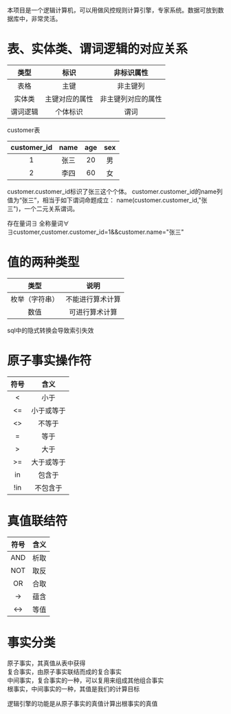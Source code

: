 本项目是一个逻辑计算机，可以用做风控规则计算引擎，专家系统。数据可放到数据库中，非常灵活。

# 表、实体类、谓词逻辑的对应关系

|类型      | 标识        | 非标识属性  |
|:-------:|:----------:|:-------------:|
|表格      |主键         | 非主键列 |
|实体类    |主键对应的属性| 非主键列对应的属性  |
|谓词逻辑  | 个体标识     |   谓词 |
    
customer表 

|customer_id      | name     | age  |  sex  |
|:---------------:|:-----:|:------:|:------:|
|1                |张三     | 20   |男   |
|2                |李四      | 60  |女   |

customer.customer_id标识了张三这个个体。
customer.customer_id的name列值为“张三”，相当于如下谓词命题成立：
name(customer.customer_id,"张三")，一个二元关系谓词。

存在量词∃
全称量词∀
∃customer,customer.customer_id=1&&customer.name="张三"

# 值的两种类型

|类型      | 说明     | 
|:--------:|:-----:|
|枚举（字符串） |不能进行算术计算     | 
|数值          |可进行算术计算      | 

sql中的隐式转换会导致索引失效

# 原子事实操作符

|符号      | 含义     | 
|:--------:|:-----:|
|<         |小于     | 
|<=          |小于或等于      | 
|<>          |不等于      | 
|=          |等于      | 
|>         |大于      | 
|>=         |大于或等于  | 
|in          |包含于   | 
|!in          |不包含于   | 

# 真值联结符
|符号      | 含义     | 
|:--------:|:-----:|
|AND         |析取     | 
|NOT          |取反      | 
|OR          |合取      | 
|→       |蕴含      | 
|↔        |等值      | 



# 事实分类

原子事实，其真值从表中获得  
复合事实，由原子事实联结而成的复合事实  
中间事实，复合事实的一种，可以复用来组成其他组合事实  
根事实，中间事实的一种，其值是我们的计算目标  

逻辑引擎的功能是从原子事实的真值计算出根事实的真值  




